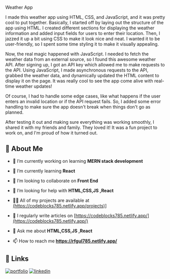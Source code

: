
Weather App

 I made this weather app using HTML, CSS, and JavaScript, and it was pretty cool to put together. Basically, I started off by laying out the structure of the app using HTML. I created different sections for displaying the weather information and added input fields for users to enter their location. Then, I jazzed it up a bit using CSS to make it look nice and neat. I wanted it to be user-friendly, so I spent some time styling it to make it visually appealing.

Now, the real magic happened with JavaScript. I needed to fetch the weather data from an external source, so I found this awesome weather API. After signing up, I got an API key which allowed me to make requests to the API. Using JavaScript, I made asynchronous requests to the API, grabbed the weather data, and dynamically updated the HTML content to display it on the page. It was really cool to see the app come alive with real-time weather updates!

Of course, I had to handle some edge cases, like what happens if the user enters an invalid location or if the API request fails. So, I added some error handling to make sure the app doesn't break when things don't go as planned.

After testing it out and making sure everything was working smoothly, I shared it with my friends and family. They loved it! It was a fun project to work on, and I'm proud of how it turned out.

## 🚀 About Me




- 🔭 I’m currently working on learning **MERN stack development**

- 🌱 I’m currently learning **React**

- 👯 I’m looking to collaborate on **Front End**

- 🤝 I’m looking for help with **HTML,CSS,JS ,React**

- 👨‍💻 All of my projects are available at [(https://codeblocks785.netlify.app/projects)](https://codeblocks785.netlify.app/projects)]

- 📝 I regularly write articles on [https://codeblocks785.netlify.app/](https://codeblocks785.netlify.app/)

- 💬 Ask me about **HTML,CSS,JS ,React**

- 📫 How to reach me **https://rfgul785.netlify.app/**

## 🔗 Links
[![portfolio](https://img.shields.io/badge/my_portfolio-000?style=for-the-badge&logo=ko-fi&logoColor=white)](https://devrfgul.netlify.app/)
[![linkedin](https://img.shields.io/badge/linkedin-0A66C2?style=for-the-badge&logo=linkedin&logoColor=white)](https://www.linkedin.com/in/muhammad-fahad-a08538293/)
